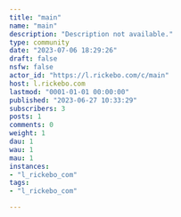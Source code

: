 ```yaml
---
title: "main" 
name: "main"
description: "Description not available."
type: community
date: "2023-07-06 18:29:26"
draft: false
nsfw: false
actor_id: "https://l.rickebo.com/c/main"
host: l.rickebo.com
lastmod: "0001-01-01 00:00:00"
published: "2023-06-27 10:33:29"
subscribers: 3
posts: 1
comments: 0
weight: 1
dau: 1
wau: 1
mau: 1
instances:
- "l_rickebo_com"
tags: 
- "l_rickebo_com"

---
```

